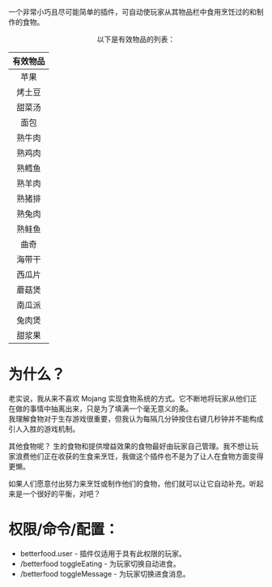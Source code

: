 一个非常小巧且尽可能简单的插件，可自动使玩家从其物品栏中食用烹饪过的和制作的食物。

<div align="center">

以下是有效物品的列表：

</div>

|    有效物品     |
|:------------------:|
|       苹果       |
|    烤土豆    |
|   甜菜汤    |
|       面包        |
|    熟牛肉    |
|   熟鸡肉    |
|     熟鳕鱼     |
|   熟羊肉    |
|  熟猪排   |
|   熟兔肉   |
|   熟鲑鱼    |
|      曲奇       |
|     海带干      |
|   西瓜片      |
|   蘑菇煲    |
|    南瓜派    |
|    兔肉煲    |
|   甜浆果   |

# 为什么？

老实说，我从来不喜欢 Mojang 实现食物系统的方式。它不断地将玩家从他们正在做的事情中抽离出来，只是为了填满一个毫无意义的条。
<br>我理解食物对于生存游戏很重要，但我认为每隔几分钟按住右键几秒钟并不能构成引人入胜的游戏机制。

其他食物呢？
生的食物和提供增益效果的食物最好由玩家自己管理。我不想让玩家浪费他们正在收获的生食来烹饪，我做这个插件也不是为了让人在食物方面变得更懒。

如果人们愿意付出努力来烹饪或制作他们的食物，他们就可以让它自动补充。听起来是一个很好的平衡，对吧？

# 权限/命令/配置：

- betterfood.user - 插件仅适用于具有此权限的玩家。
- /betterfood toggleEating - 为玩家切换自动进食。
- /betterfood toggleMessage - 为玩家切换进食消息。
